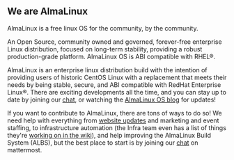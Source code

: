 ## We are AlmaLinux

AlmaLinux is a free linux OS for the community, by the community. 

An Open Source, community owned and governed, forever-free enterprise Linux distribution, focused on long-term stability, providing a robust production-grade platform. AlmaLinux OS is ABI compatible with RHEL®.

AlmaLinux is an enterprise linux distribution build with the intention of providing users of historic CentOS Linux with a replacement that meets their needs by being stable, secure, and ABI compatible with RedHat Enterprise Linux®. There are exciting developments all the time, and you can stay up to date by joining our [chat](https://chat.almalinux.org), or watching the [AlmaLinux OS blog](https://almalinux.org/blog) for updates!

If you want to contribute to AlmaLinux, there are tons of ways to do so! We need help with everything from [website updates](https://github.com/AlmaLinux/almalinux.org) and marketing and event staffing, to infrastructure automation (the Infra team even has a list of things they're [working on in the wiki](https://openproject.almalinux.org/projects/infrastructure/work_packages)), and help improving the AlmaLinux Build System (ALBS), but the best place to start is by joining our [chat](https://chat.almalinux.org) on mattermost. 
